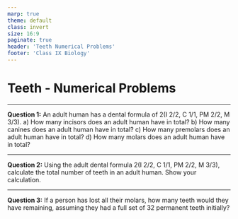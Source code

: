 ```yaml
---
marp: true
theme: default
class: invert
size: 16:9
paginate: true
header: 'Teeth Numerical Problems'
footer: 'Class IX Biology'
---
```


# Teeth - Numerical Problems

---

**Question 1:**
An adult human has a dental formula of 2(I 2/2, C 1/1, PM 2/2, M 3/3).
a) How many incisors does an adult human have in total?
b) How many canines does an adult human have in total?
c) How many premolars does an adult human have in total?
d) How many molars does an adult human have in total?

---

**Question 2:**
Using the adult dental formula 2(I 2/2, C 1/1, PM 2/2, M 3/3), calculate the total number of teeth in an adult human. Show your calculation.

---

**Question 3:**
If a person has lost all their molars, how many teeth would they have remaining, assuming they had a full set of 32 permanent teeth initially?

